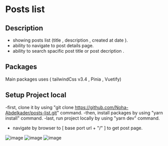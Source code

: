# Posts list


## Description

- showing posts list (title , description , created at date ).
- ability to navigate to post details page.
- ability to search spacific post title or post decription .

## Packages
Main packages uses ( tailwindCss v3.4 , Pinia  , Vuetify) 

## Setup Project local
-first, clone it by using "git clone https://github.com/Noha-Abdelkader/posts-list.git" command.
-then, install packages by using "yarn install" command.
-last, run project locally by using "yarn dev" command.
- navigate by browser to [ base port url + "/" ] to get post page.

![image](https://github.com/user-attachments/assets/78b4a875-c783-409d-8d26-1f865b8ee8a1)
![image](https://github.com/user-attachments/assets/b32de8dd-8204-404f-841a-607f8bae1595)
![image](https://github.com/user-attachments/assets/16f836a9-36d7-414e-b8cd-c84853ce529b)


